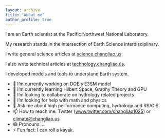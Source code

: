 ```yaml
---
layout: archive
title: "About me"
author_profile: true
---
```


I am an Earth scientist at the Pacific Northwest National Laboratory.

My research stands in the intersection of Earth Science interdisciplinary.

I write general science articles at 
[science.changliao.us](science.changliao.us).

I also write technical articles at
[technology.changliao.us](technology.changliao.us).

I developed models and tools to understand Earth system.

- 🔭 I’m currently working on DOE's E3SM model
- 🌱 I’m currently learning Hilbert Space, Graphy Theory and GPU
- 👯 I’m looking to collaborate on hydrology related projects
- 🤔 I’m looking for help with math and physics
- 💬 Ask me about high performance computing, hydrology and RS/GIS.
- 📫 How to reach me: Twitter (www.twitter.com/changliao1025) or climate@changliao.us
- 😄 Pronouns: ...
- ⚡ Fun fact: I can roll a kayak.

